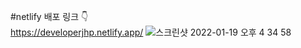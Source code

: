 #netlify 배포 링크 👇 <br/>
https://developerjhp.netlify.app/
![스크린샷 2022-01-19 오후 4 34 58](https://user-images.githubusercontent.com/85682854/150085034-c852b82f-840b-4275-b8c8-f94e4d199012.png)
